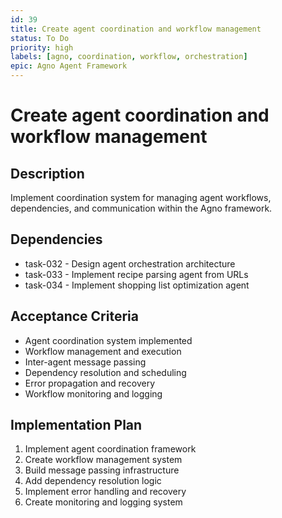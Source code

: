 ```yaml
---
id: 39
title: Create agent coordination and workflow management
status: To Do
priority: high
labels: [agno, coordination, workflow, orchestration]
epic: Agno Agent Framework
---
```


# Create agent coordination and workflow management

## Description
Implement coordination system for managing agent workflows, dependencies, and communication within the Agno framework.

## Dependencies
- task-032 - Design agent orchestration architecture
- task-033 - Implement recipe parsing agent from URLs
- task-034 - Implement shopping list optimization agent

## Acceptance Criteria
- Agent coordination system implemented
- Workflow management and execution
- Inter-agent message passing
- Dependency resolution and scheduling
- Error propagation and recovery
- Workflow monitoring and logging

## Implementation Plan
1. Implement agent coordination framework
2. Create workflow management system
3. Build message passing infrastructure
4. Add dependency resolution logic
5. Implement error handling and recovery
6. Create monitoring and logging system